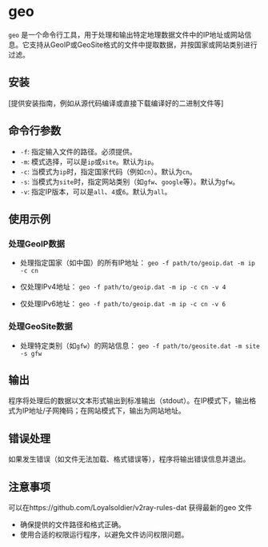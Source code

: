 # geo

`geo` 是一个命令行工具，用于处理和输出特定地理数据文件中的IP地址或网站信息。它支持从GeoIP或GeoSite格式的文件中提取数据，并按国家或网站类别进行过滤。

## 安装

[提供安装指南，例如从源代码编译或直接下载编译好的二进制文件等]

## 命令行参数

- `-f`: 指定输入文件的路径。必须提供。
- `-m`: 模式选择，可以是`ip`或`site`。默认为`ip`。
- `-c`: 当模式为`ip`时，指定国家代码（例如`cn`）。默认为`cn`。
- `-s`: 当模式为`site`时，指定网站类别（如`gfw`、`google`等）。默认为`gfw`。
- `-v`: 指定IP版本，可以是`all`、`4`或`6`。默认为`all`。

## 使用示例

### 处理GeoIP数据

- 处理指定国家（如中国）的所有IP地址：
```geo -f path/to/geoip.dat -m ip -c cn```



- 仅处理IPv4地址：
```geo -f path/to/geoip.dat -m ip -c cn -v 4```



- 仅处理IPv6地址：
```geo -f path/to/geoip.dat -m ip -c cn -v 6```



### 处理GeoSite数据

- 处理特定类别（如`gfw`）的网站信息：
```geo -f path/to/geosite.dat -m site -s gfw```


## 输出

程序将处理后的数据以文本形式输出到标准输出（stdout）。在IP模式下，输出格式为IP地址/子网掩码；在网站模式下，输出为网站地址。

## 错误处理

如果发生错误（如文件无法加载、格式错误等），程序将输出错误信息并退出。

## 注意事项
可以在https://github.com/Loyalsoldier/v2ray-rules-dat 获得最新的geo 文件

- 确保提供的文件路径和格式正确。
- 使用合适的权限运行程序，以避免文件访问权限问题。

